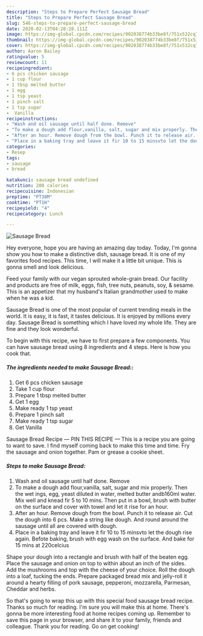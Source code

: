 ```yaml
---
description: "Steps to Prepare Perfect Sausage Bread"
title: "Steps to Prepare Perfect Sausage Bread"
slug: 546-steps-to-prepare-perfect-sausage-bread
date: 2020-02-13T04:28:28.111Z
image: https://img-global.cpcdn.com/recipes/902038774b33be8f/751x532cq70/sausage-bread-recipe-main-photo.jpg
thumbnail: https://img-global.cpcdn.com/recipes/902038774b33be8f/751x532cq70/sausage-bread-recipe-main-photo.jpg
cover: https://img-global.cpcdn.com/recipes/902038774b33be8f/751x532cq70/sausage-bread-recipe-main-photo.jpg
author: Aaron Bailey
ratingvalue: 5
reviewcount: 11
recipeingredient:
- 6 pcs chicken sausage
- 1 cup flour
- 1 tbsp melted butter
- 1 egg
- 1 tsp yeast
- 1 pinch salt
- 1 tsp sugar
-  Vanilla
recipeinstructions:
- "Wash and oil sausage until half done. Remove"
- "To make a dough add flour,vanilla, salt, sugar and mix properly. Then the wet ings, egg, yeast diluted in water, melted butter andb160ml water. Mix well and knead fir 5 to 10 mins. Then put in a bowl, brush with butter on the surface and cover with towel and let it rise for an hour."
- "After an hour. Remove dough from the bowl. Punch it to release air. Cut the dough into 6 pcs. Make a string like dough. And round around the sausage until all are covered with dough."
- "Place in a baking tray and leave it fir 10 to 15 minsvto let the dough rise again. Befote baking, brush with egg wash on the surface. And bake for 15 mins at 220celcius"
categories:
- Resep
tags:
- sausage
- bread

katakunci: sausage bread undefined
nutrition: 200 calories
recipecuisine: Indonesian
preptime: "PT38M"
cooktime: "PT1H"
recipeyield: "4"
recipecategory: Lunch

---
```



![Sausage Bread](https://img-global.cpcdn.com/recipes/902038774b33be8f/751x532cq70/sausage-bread-recipe-main-photo.jpg)

Hey everyone, hope you are having an amazing day today. Today, I'm gonna show you how to make a distinctive dish, sausage bread. It is one of my favorites food recipes. This time, I will make it a little bit unique. This is gonna smell and look delicious.

Feed your family with our vegan sprouted whole-grain bread. Our facility and products are free of milk, eggs, fish, tree nuts, peanuts, soy, &amp; sesame. This is an appetizer that my husband&#39;s Italian grandmother used to make when he was a kid.

Sausage Bread is one of the most popular of current trending meals in the world. It is easy, it is fast, it tastes delicious. It is enjoyed by millions every day. Sausage Bread is something which I have loved my whole life. They are fine and they look wonderful.


To begin with this recipe, we have to first prepare a few components. You can have sausage bread using 8 ingredients and 4 steps. Here is how you cook that.

##### The ingredients needed to make Sausage Bread::

1. Get 6 pcs chicken sausage
1. Take 1 cup flour
1. Prepare 1 tbsp melted butter
1. Get 1 egg
1. Make ready 1 tsp yeast
1. Prepare 1 pinch salt
1. Make ready 1 tsp sugar
1. Get  Vanilla


Sausage Bread Recipe — PIN THIS RECIPE — This is a recipe you are going to want to save. I find myself coming back to make this time and time. Fry the sausage and onion together. Pam or grease a cookie sheet. 

##### Steps to make Sausage Bread:

1. Wash and oil sausage until half done. Remove
1. To make a dough add flour,vanilla, salt, sugar and mix properly. Then the wet ings, egg, yeast diluted in water, melted butter andb160ml water. Mix well and knead fir 5 to 10 mins. Then put in a bowl, brush with butter on the surface and cover with towel and let it rise for an hour.
1. After an hour. Remove dough from the bowl. Punch it to release air. Cut the dough into 6 pcs. Make a string like dough. And round around the sausage until all are covered with dough.
1. Place in a baking tray and leave it fir 10 to 15 minsvto let the dough rise again. Befote baking, brush with egg wash on the surface. And bake for 15 mins at 220celcius


Shape your dough into a rectangle and brush with half of the beaten egg. Place the sausage and onion on top to within about an inch of the sides. Add the mushrooms and top with the cheese of your choice. Roll the dough into a loaf, tucking the ends. Prepare packaged bread mix and jelly-roll it around a hearty filling of pork sausage, pepperoni, mozzarella, Parmesan, Cheddar and herbs. 

So that's going to wrap this up with this special food sausage bread recipe. Thanks so much for reading. I'm sure you will make this at home. There's gonna be more interesting food at home recipes coming up. Remember to save this page in your browser, and share it to your family, friends and colleague. Thank you for reading. Go on get cooking!
